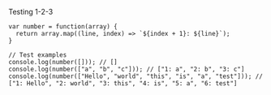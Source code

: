 Testing 1-2-3

    var number = function(array) {
      return array.map((line, index) => `${index + 1}: ${line}`);
    }
    
    // Test examples
    console.log(number([])); // []
    console.log(number(["a", "b", "c"])); // ["1: a", "2: b", "3: c"]
    console.log(number(["Hello", "world", "this", "is", "a", "test"])); // ["1: Hello", "2: world", "3: this", "4: is", "5: a", "6: test"]
